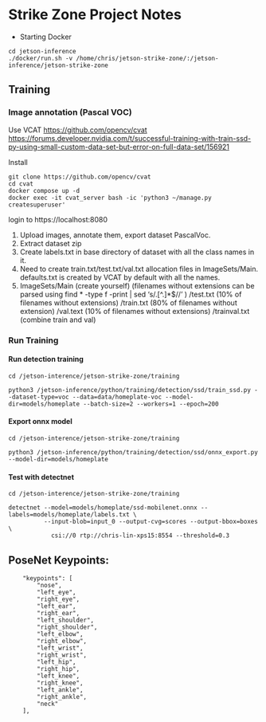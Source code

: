 # Strike Zone Project Notes


- Starting Docker
```
cd jetson-inference
./docker/run.sh -v /home/chris/jetson-strike-zone/:/jetson-inference/jetson-strike-zone
```

## Training 

### Image annotation (Pascal VOC)
Use VCAT 
https://github.com/opencv/cvat
https://forums.developer.nvidia.com/t/successful-training-with-train-ssd-py-using-small-custom-data-set-but-error-on-full-data-set/156921

Install
```
git clone https://github.com/opencv/cvat
cd cvat
docker compose up -d
docker exec -it cvat_server bash -ic 'python3 ~/manage.py createsuperuser'
```
login to https://localhost:8080

1. Upload images, annotate them, export dataset PascalVoc.
2. Extract dataset zip
3. Create labels.txt in base directory of dataset with all the class names in it.
2. Need to create train.txt/test.txt/val.txt allocation files in ImageSets/Main.  defaults.txt is created by VCAT by default with all the names.
3. ImageSets/Main (create yourself)
    (filenames without extensions can be parsed using 
        find * -type f -print | sed ‘s/.[^.]*$//’
    )
    /test.txt  (10% of filenames without extensions)
    /train.txt (80% of filenames without extension)
    /val.text  (10% of filenames without extensions)
    /trainval.txt (combine train and val)


### Run Training

#### Run detection training
```
cd /jetson-interence/jetson-strike-zone/training

python3 /jetson-inference/python/training/detection/ssd/train_ssd.py --dataset-type=voc --data=data/homeplate-voc --model-dir=models/homeplate --batch-size=2 --workers=1 --epoch=200
```

#### Export onnx model
```
cd /jetson-interence/jetson-strike-zone/training

python3 /jetson-inference/python/training/detection/ssd/onnx_export.py --model-dir=models/homeplate
```

#### Test with detectnet
```
cd /jetson-interence/jetson-strike-zone/training

detectnet --model=models/homeplate/ssd-mobilenet.onnx --labels=models/homeplate/labels.txt \
          --input-blob=input_0 --output-cvg=scores --output-bbox=boxes \
            csi://0 rtp://chris-lin-xps15:8554 --threshold=0.3
```


## PoseNet Keypoints:
```
    "keypoints": [
        "nose",
        "left_eye",
        "right_eye",
        "left_ear",
        "right_ear",
        "left_shoulder",
        "right_shoulder",
        "left_elbow",
        "right_elbow",
        "left_wrist",
        "right_wrist",
        "left_hip",
        "right_hip",
        "left_knee",
        "right_knee",
        "left_ankle",
        "right_ankle",
        "neck"
    ],
```
